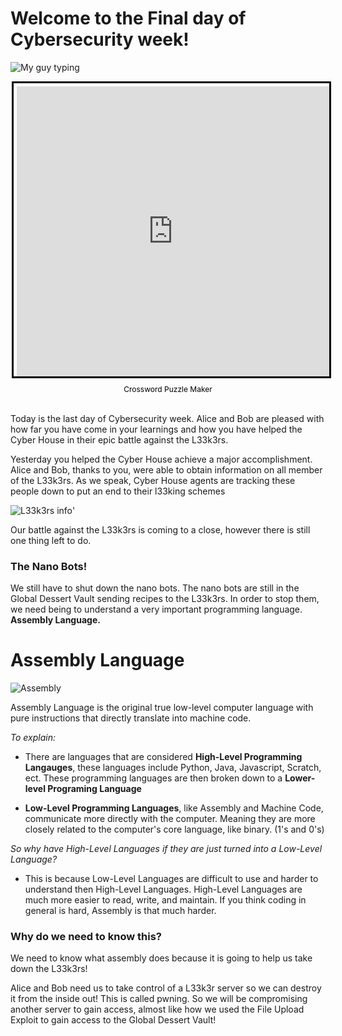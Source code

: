 # Welcome to the Final day of Cybersecurity week!

![My guy typing](https://i.insider.com/515583f1eab8ea9a5d00001b?width=1100&format=jpeg&auto=webp)

<div style="margin:auto; display:flex; flex-direction:column; height:500px; max-width:500px">
    <iframe border="0" src="https://crosswordlabs.com/embed/2020-06-24-165?clue_height=30" style="flex:1; width:100%; padding:5px 0px 0 5px; border:3px solid black; "></iframe>
    <a target="_blank" style="align-self:center; font-size:12px; color:black; padding-top:10px; text-decoration:none;text-align:center" href="https://crosswordlabs.com">Crossword Puzzle Maker</a>
</div>

<br> 

Today is the last day of Cybersecurity week. Alice and Bob are pleased with how far you have come in your learnings
and how you have helped the Cyber House in their epic battle against the L33k3rs.

Yesterday you helped the Cyber House achieve a major accomplishment. Alice and Bob, thanks to you, were able to obtain 
information on all member of the L33k3rs. As we speak, Cyber House agents are tracking these people down to put
an end to their l33king schemes

![L33k3rs info](https://udel.codes/cyber4/phishing/L33k3r_Database.png)'

Our battle against the L33k3rs is coming to a close, however there is still one thing left to do.

### The Nano Bots!

We still have to shut down the nano bots. The nano bots are still in the Global Dessert Vault sending recipes to the L33k3rs. In order to stop them, we need being to understand a very important programming language. **Assembly Language.**

# Assembly Language

![Assembly](https://y31uv4ra1.vo.llnwd.net/content/wp/tweaklibrary_com/uploads/2017/07/49561-assembly-language-1280x720.jpg)

Assembly Language is the original true low-level computer language with pure instructions that directly translate into machine code.

*To explain:*

- There are languages that are considered **High-Level Programming Langauges**, these languages include Python, Java, Javascript, Scratch, ect. These programming languages are then broken down to a **Lower-level Programing Language**

- **Low-Level Programming Languages**, like Assembly and Machine Code, communicate more directly with the computer. Meaning they are more closely related to the computer's core language, like binary. (1's and 0's)

*So why have High-Level Languages if they are just turned into a Low-Level Language?*

- This is because Low-Level Languages are difficult to use and harder to understand then High-Level Languages. High-Level Languages are much more easier to read, write, and maintain. If you think coding in general is hard, Assembly is that much harder. 

### Why do we need to know this?

We need to know what assembly does because it is going to help us take down the L33k3rs!

Alice and Bob need us to take control of a L33k3r server so we can destroy it from the inside out! This is called pwning. So we will be compromising another server to gain access, almost like how we used the File Upload Exploit to gain access to the Global Dessert Vault!






